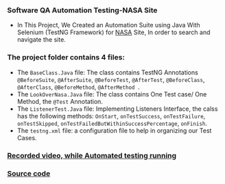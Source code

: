 ### Software QA Automation Testing-NASA Site

* In This Project, We Created an Automation Suite using Java With Selenium (TestNG Framework) for <a href='https://www.nasa.gov/'>NASA</a> Site, In order to search and navigate the site.

### The project folder contains 4 files:
* The `BaseClass.Java` file: The class contains TestNG Annotations `@BeforeSuite`, `@AfterSuite`, `@BeforeTest`, `@AfterTest`, `@BeforeClass`, `@AfterClass`, `@BeforeMethod`, `@AfterMethod `.
* The `LookOverNasa.Java` file: The class contains One Test case/ One Method, the `@Test` Annotation.
* The `ListenerTest.Java` file: Implementing Listeners Interface, the calss has the following methods: `OnStart`, `onTestSuccess`, `onTestFailure`, `onTestSkipped`, `onTestFailedButWithinSuccessPercentage`, `onFinish`.
* The `testng.xml` file: a configuration file to help in organizing our Test Cases.

### <a href='https://youtu.be/D-3gLGrk3Sg'>Recorded video, while Automated testing running</a>
### <a href='src/lookOverNasa/'>Source code</a>
